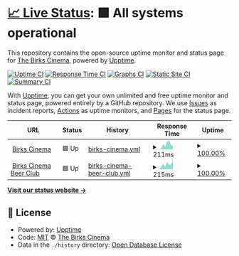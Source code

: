 # [📈 Live Status](https://status.birkscinema.co.uk): <!--live status--> **🟩 All systems operational**

This repository contains the open-source uptime monitor and status page for [The Birks Cinema](https://birkscinema.co.uk), powered by [Upptime](https://github.com/upptime/upptime).

[![Uptime CI](https://github.com/The-Birks-Cinema/upptime/workflows/Uptime%20CI/badge.svg)](https://github.com/The-Birks-Cinema/upptime/actions?query=workflow%3A%22Uptime+CI%22)
[![Response Time CI](https://github.com/The-Birks-Cinema/upptime/workflows/Response%20Time%20CI/badge.svg)](https://github.com/The-Birks-Cinema/upptime/actions?query=workflow%3A%22Response+Time+CI%22)
[![Graphs CI](https://github.com/The-Birks-Cinema/upptime/workflows/Graphs%20CI/badge.svg)](https://github.com/The-Birks-Cinema/upptime/actions?query=workflow%3A%22Graphs+CI%22)
[![Static Site CI](https://github.com/The-Birks-Cinema/upptime/workflows/Static%20Site%20CI/badge.svg)](https://github.com/The-Birks-Cinema/upptime/actions?query=workflow%3A%22Static+Site+CI%22)
[![Summary CI](https://github.com/The-Birks-Cinema/upptime/workflows/Summary%20CI/badge.svg)](https://github.com/The-Birks-Cinema/upptime/actions?query=workflow%3A%22Summary+CI%22)

With [Upptime](https://upptime.js.org), you can get your own unlimited and free uptime monitor and status page, powered entirely by a GitHub repository. We use [Issues](https://github.com/The-Birks-Cinema/upptime/issues) as incident reports, [Actions](https://github.com/The-Birks-Cinema/upptime/actions) as uptime monitors, and [Pages](https://status.birkscinema.co.uk) for the status page.

<!--start: status pages-->
<!-- This summary is generated by Upptime (https://github.com/upptime/upptime) -->
<!-- Do not edit this manually, your changes will be overwritten -->
<!-- prettier-ignore -->
| URL | Status | History | Response Time | Uptime |
| --- | ------ | ------- | ------------- | ------ |
| <img alt="" src="https://favicons.githubusercontent.com/birkscinema.co.uk" height="13"> [Birks Cinema](https://birkscinema.co.uk) | 🟩 Up | [birks-cinema.yml](https://github.com/The-Birks-Cinema/upptime/commits/HEAD/history/birks-cinema.yml) | <details><summary><img alt="Response time graph" src="./graphs/birks-cinema/response-time-week.png" height="20"> 211ms</summary><br><a href="https://status.birkscinema.co.uk/history/birks-cinema"><img alt="Response time 279" src="https://img.shields.io/endpoint?url=https%3A%2F%2Fraw.githubusercontent.com%2FThe-Birks-Cinema%2Fupptime%2FHEAD%2Fapi%2Fbirks-cinema%2Fresponse-time.json"></a><br><a href="https://status.birkscinema.co.uk/history/birks-cinema"><img alt="24-hour response time 76" src="https://img.shields.io/endpoint?url=https%3A%2F%2Fraw.githubusercontent.com%2FThe-Birks-Cinema%2Fupptime%2FHEAD%2Fapi%2Fbirks-cinema%2Fresponse-time-day.json"></a><br><a href="https://status.birkscinema.co.uk/history/birks-cinema"><img alt="7-day response time 211" src="https://img.shields.io/endpoint?url=https%3A%2F%2Fraw.githubusercontent.com%2FThe-Birks-Cinema%2Fupptime%2FHEAD%2Fapi%2Fbirks-cinema%2Fresponse-time-week.json"></a><br><a href="https://status.birkscinema.co.uk/history/birks-cinema"><img alt="30-day response time 259" src="https://img.shields.io/endpoint?url=https%3A%2F%2Fraw.githubusercontent.com%2FThe-Birks-Cinema%2Fupptime%2FHEAD%2Fapi%2Fbirks-cinema%2Fresponse-time-month.json"></a><br><a href="https://status.birkscinema.co.uk/history/birks-cinema"><img alt="1-year response time 279" src="https://img.shields.io/endpoint?url=https%3A%2F%2Fraw.githubusercontent.com%2FThe-Birks-Cinema%2Fupptime%2FHEAD%2Fapi%2Fbirks-cinema%2Fresponse-time-year.json"></a></details> | <details><summary><a href="https://status.birkscinema.co.uk/history/birks-cinema">100.00%</a></summary><a href="https://status.birkscinema.co.uk/history/birks-cinema"><img alt="All-time uptime 99.82%" src="https://img.shields.io/endpoint?url=https%3A%2F%2Fraw.githubusercontent.com%2FThe-Birks-Cinema%2Fupptime%2FHEAD%2Fapi%2Fbirks-cinema%2Fuptime.json"></a><br><a href="https://status.birkscinema.co.uk/history/birks-cinema"><img alt="24-hour uptime 100.00%" src="https://img.shields.io/endpoint?url=https%3A%2F%2Fraw.githubusercontent.com%2FThe-Birks-Cinema%2Fupptime%2FHEAD%2Fapi%2Fbirks-cinema%2Fuptime-day.json"></a><br><a href="https://status.birkscinema.co.uk/history/birks-cinema"><img alt="7-day uptime 100.00%" src="https://img.shields.io/endpoint?url=https%3A%2F%2Fraw.githubusercontent.com%2FThe-Birks-Cinema%2Fupptime%2FHEAD%2Fapi%2Fbirks-cinema%2Fuptime-week.json"></a><br><a href="https://status.birkscinema.co.uk/history/birks-cinema"><img alt="30-day uptime 99.81%" src="https://img.shields.io/endpoint?url=https%3A%2F%2Fraw.githubusercontent.com%2FThe-Birks-Cinema%2Fupptime%2FHEAD%2Fapi%2Fbirks-cinema%2Fuptime-month.json"></a><br><a href="https://status.birkscinema.co.uk/history/birks-cinema"><img alt="1-year uptime 99.82%" src="https://img.shields.io/endpoint?url=https%3A%2F%2Fraw.githubusercontent.com%2FThe-Birks-Cinema%2Fupptime%2FHEAD%2Fapi%2Fbirks-cinema%2Fuptime-year.json"></a></details>
| <img alt="" src="https://favicons.githubusercontent.com/beerclub.birkscinema.co.uk" height="13"> [Birks Cinema Beer Club](https://beerclub.birkscinema.co.uk) | 🟩 Up | [birks-cinema-beer-club.yml](https://github.com/The-Birks-Cinema/upptime/commits/HEAD/history/birks-cinema-beer-club.yml) | <details><summary><img alt="Response time graph" src="./graphs/birks-cinema-beer-club/response-time-week.png" height="20"> 215ms</summary><br><a href="https://status.birkscinema.co.uk/history/birks-cinema-beer-club"><img alt="Response time 265" src="https://img.shields.io/endpoint?url=https%3A%2F%2Fraw.githubusercontent.com%2FThe-Birks-Cinema%2Fupptime%2FHEAD%2Fapi%2Fbirks-cinema-beer-club%2Fresponse-time.json"></a><br><a href="https://status.birkscinema.co.uk/history/birks-cinema-beer-club"><img alt="24-hour response time 228" src="https://img.shields.io/endpoint?url=https%3A%2F%2Fraw.githubusercontent.com%2FThe-Birks-Cinema%2Fupptime%2FHEAD%2Fapi%2Fbirks-cinema-beer-club%2Fresponse-time-day.json"></a><br><a href="https://status.birkscinema.co.uk/history/birks-cinema-beer-club"><img alt="7-day response time 215" src="https://img.shields.io/endpoint?url=https%3A%2F%2Fraw.githubusercontent.com%2FThe-Birks-Cinema%2Fupptime%2FHEAD%2Fapi%2Fbirks-cinema-beer-club%2Fresponse-time-week.json"></a><br><a href="https://status.birkscinema.co.uk/history/birks-cinema-beer-club"><img alt="30-day response time 226" src="https://img.shields.io/endpoint?url=https%3A%2F%2Fraw.githubusercontent.com%2FThe-Birks-Cinema%2Fupptime%2FHEAD%2Fapi%2Fbirks-cinema-beer-club%2Fresponse-time-month.json"></a><br><a href="https://status.birkscinema.co.uk/history/birks-cinema-beer-club"><img alt="1-year response time 265" src="https://img.shields.io/endpoint?url=https%3A%2F%2Fraw.githubusercontent.com%2FThe-Birks-Cinema%2Fupptime%2FHEAD%2Fapi%2Fbirks-cinema-beer-club%2Fresponse-time-year.json"></a></details> | <details><summary><a href="https://status.birkscinema.co.uk/history/birks-cinema-beer-club">100.00%</a></summary><a href="https://status.birkscinema.co.uk/history/birks-cinema-beer-club"><img alt="All-time uptime 99.99%" src="https://img.shields.io/endpoint?url=https%3A%2F%2Fraw.githubusercontent.com%2FThe-Birks-Cinema%2Fupptime%2FHEAD%2Fapi%2Fbirks-cinema-beer-club%2Fuptime.json"></a><br><a href="https://status.birkscinema.co.uk/history/birks-cinema-beer-club"><img alt="24-hour uptime 100.00%" src="https://img.shields.io/endpoint?url=https%3A%2F%2Fraw.githubusercontent.com%2FThe-Birks-Cinema%2Fupptime%2FHEAD%2Fapi%2Fbirks-cinema-beer-club%2Fuptime-day.json"></a><br><a href="https://status.birkscinema.co.uk/history/birks-cinema-beer-club"><img alt="7-day uptime 100.00%" src="https://img.shields.io/endpoint?url=https%3A%2F%2Fraw.githubusercontent.com%2FThe-Birks-Cinema%2Fupptime%2FHEAD%2Fapi%2Fbirks-cinema-beer-club%2Fuptime-week.json"></a><br><a href="https://status.birkscinema.co.uk/history/birks-cinema-beer-club"><img alt="30-day uptime 99.94%" src="https://img.shields.io/endpoint?url=https%3A%2F%2Fraw.githubusercontent.com%2FThe-Birks-Cinema%2Fupptime%2FHEAD%2Fapi%2Fbirks-cinema-beer-club%2Fuptime-month.json"></a><br><a href="https://status.birkscinema.co.uk/history/birks-cinema-beer-club"><img alt="1-year uptime 99.99%" src="https://img.shields.io/endpoint?url=https%3A%2F%2Fraw.githubusercontent.com%2FThe-Birks-Cinema%2Fupptime%2FHEAD%2Fapi%2Fbirks-cinema-beer-club%2Fuptime-year.json"></a></details>

<!--end: status pages-->

[**Visit our status website →**](https://status.birkscinema.co.uk)

## 📄 License

- Powered by: [Upptime](https://github.com/upptime/upptime)
- Code: [MIT](./LICENSE) © [The Birks Cinema](https://birkscinema.co.uk)
- Data in the `./history` directory: [Open Database License](https://opendatacommons.org/licenses/odbl/1-0/)
